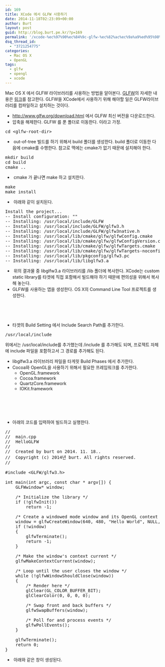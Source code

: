 ```yaml
---
id: 169
title: XCode 에서 GLFW 사용하기
date: 2014-11-18T02:23:09+00:00
author: Burt
layout: post
guid: http://blog.burt.pe.kr/?p=169
permalink: '/xcode-%ec%97%90%ec%84%9c-glfw-%ec%82%ac%ec%9a%a9%ed%95%98%ea%b8%b0/'
dsq_thread_id:
  - "3721254775"
categories:
  - Mac OS X
  - OpenGL
tags:
  - glfw
  - opengl
  - xcode
---
```

Mac OS X 에서 GLFW 라이브러리를 사용하는 방법을 알아본다. [GLFW](http://www.glfw.org/)의 자세한 내용은 [링크](http://www.glfw.org/)를 참고한다. GLFW을 XCode에서 사용하기 위해 해야할 일은 GLFW라이브러리를 컴파일하고 설치하는 것이다.<!--more-->

  * http://www.glfw.org/download.html 에서 GLFW 최신 버전을 다운로드한다.
  * 압축을 해제한다. GLFW 를 푼 폴더로 이동한다. <glfw-root-dir> 이라고 가정.

<pre class="lang:default decode:true ">cd &lt;glfw-root-dir&gt;</pre>

  *  out-of-tree 빌드를 하기 위해서 build 폴더를 생성한다. build 폴더로 이동한 다음에 cmake를 수행한다. 참고로 맥에는 cmake가 없기 때문에 설치해야 한다.

<pre class="lang:default decode:true">mkdir build
cd build
cmake ..</pre>

  *  cmake 가 끝나면 make 하고 설치한다.

<pre class="lang:default decode:true ">make
make install</pre>

  *  아래와 같이 설치된다.

<pre class="lang:default mark:3,4,11 decode:true ">Install the project...
-- Install configuration: ""
-- Installing: /usr/local/include/GLFW
-- Installing: /usr/local/include/GLFW/glfw3.h
-- Installing: /usr/local/include/GLFW/glfw3native.h
-- Installing: /usr/local/lib/cmake/glfw/glfwConfig.cmake
-- Installing: /usr/local/lib/cmake/glfw/glfwConfigVersion.cmake
-- Installing: /usr/local/lib/cmake/glfw/glfwTargets.cmake
-- Installing: /usr/local/lib/cmake/glfw/glfwTargets-noconfig.cmake
-- Installing: /usr/local/lib/pkgconfig/glfw3.pc
-- Installing: /usr/local/lib/libglfw3.a</pre>

  *  위의 결과물 중 libglfw3.a 라이브러리를 <glfw-root-dir>/lib 폴더에 복사한다. XCode는 custom static library를 타겟에 직접 포함해서 빌드해야 하기 때문에 편의성을 위해서 복사해 놓는다.
  * GLFW를 사용하는 앱을 생성한다. OS X의 Command Line Tool 프로젝트를 생성한다.

[<img class="size-full wp-image-172 aligncenter" src="http://i2.wp.com/blog.burt.pe.kr/wp-content/uploads/2014/11/스크린샷-2014-11-18-오전-10.40.57.png?resize=665%2C393" alt="" srcset="http://i1.wp.com/burt.pe.kr/wp-content/uploads/2014/11/스크린샷-2014-11-18-오전-10.40.57.png?w=732 732w, http://i1.wp.com/burt.pe.kr/wp-content/uploads/2014/11/스크린샷-2014-11-18-오전-10.40.57.png?resize=300%2C177 300w" sizes="(max-width: 665px) 100vw, 665px" data-recalc-dims="1" />](http://i2.wp.com/blog.burt.pe.kr/wp-content/uploads/2014/11/스크린샷-2014-11-18-오전-10.40.57.png) [<img class="size-full wp-image-173 aligncenter" src="http://i2.wp.com/blog.burt.pe.kr/wp-content/uploads/2014/11/스크린샷-2014-11-18-오전-10.42.04.png?resize=665%2C394" alt="" srcset="http://i0.wp.com/burt.pe.kr/wp-content/uploads/2014/11/스크린샷-2014-11-18-오전-10.42.04.png?w=731 731w, http://i0.wp.com/burt.pe.kr/wp-content/uploads/2014/11/스크린샷-2014-11-18-오전-10.42.04.png?resize=300%2C177 300w" sizes="(max-width: 665px) 100vw, 665px" data-recalc-dims="1" />](http://i2.wp.com/blog.burt.pe.kr/wp-content/uploads/2014/11/스크린샷-2014-11-18-오전-10.42.04.png)

&nbsp;

  * 타겟의 Build Setting 에서 Include Search Path를 추가한다.

<pre class="lang:default decode:true">/usr/local/include</pre>

위에서는 /usr/local/include를 추가했는데 <glfw-root-dir>/include 를 추가해도 되며, 프로젝트 자체에 include 파일을 포함하고서 그 경로를 추가해도 된다.

  * libglfw3.a 라이브러리 파일을 타게읫 Build Phases 에서 추가한다.
  * Cocoa와 OpenGL을 사용하기 위해서 필요한 프레임워크를 추가한다. 
      * OpenGL.framework
      * Cocoa.framework
      * QuartzCore.framework
      * IOKit.framework

&nbsp;

[<img class="size-full wp-image-174 aligncenter" src="http://i1.wp.com/blog.burt.pe.kr/wp-content/uploads/2014/11/스크린샷-2014-11-18-오전-11.16.26.png?resize=665%2C325" alt="" srcset="http://i2.wp.com/burt.pe.kr/wp-content/uploads/2014/11/스크린샷-2014-11-18-오전-11.16.26.png?w=698 698w, http://i2.wp.com/burt.pe.kr/wp-content/uploads/2014/11/스크린샷-2014-11-18-오전-11.16.26.png?resize=300%2C146 300w" sizes="(max-width: 665px) 100vw, 665px" data-recalc-dims="1" />](http://i1.wp.com/blog.burt.pe.kr/wp-content/uploads/2014/11/스크린샷-2014-11-18-오전-11.16.26.png)

&nbsp;

  * 아래의 코드를 입력하여 빌드하고 실행한다.

<pre class="lang:c++ decode:true ">//
//  main.cpp
//  HelloGLFW
//
//  Created by burt on 2014. 11. 18..
//  Copyright (c) 2014년 burt. All rights reserved.
//

#include &lt;GLFW/glfw3.h&gt;

int main(int argc, const char * argv[]) {
	GLFWwindow* window;
	
	/* Initialize the library */
	if (!glfwInit())
		return -1;
	
	/* Create a windowed mode window and its OpenGL context */
	window = glfwCreateWindow(640, 480, "Hello World", NULL, NULL);
	if (!window)
	{
		glfwTerminate();
		return -1;
	}
	
	/* Make the window's context current */
	glfwMakeContextCurrent(window);
	
	/* Loop until the user closes the window */
	while (!glfwWindowShouldClose(window))
	{
		/* Render here */
		glClear(GL_COLOR_BUFFER_BIT);
		glClearColor(0, 0, 0, 0);
		
		/* Swap front and back buffers */
		glfwSwapBuffers(window);
		
		/* Poll for and process events */
		glfwPollEvents();
	}
	
	glfwTerminate();
	return 0;
}
</pre>

  *  아래와 같은 창이 생성된다.

[<img class="size-full wp-image-175 aligncenter" src="http://i0.wp.com/blog.burt.pe.kr/wp-content/uploads/2014/11/스크린샷-2014-11-18-오전-11.20.30.png?resize=665%2C543" alt="" srcset="http://i0.wp.com/burt.pe.kr/wp-content/uploads/2014/11/스크린샷-2014-11-18-오전-11.20.30.png?w=752 752w, http://i0.wp.com/burt.pe.kr/wp-content/uploads/2014/11/스크린샷-2014-11-18-오전-11.20.30.png?resize=300%2C244 300w" sizes="(max-width: 665px) 100vw, 665px" data-recalc-dims="1" />](http://i0.wp.com/blog.burt.pe.kr/wp-content/uploads/2014/11/스크린샷-2014-11-18-오전-11.20.30.png)